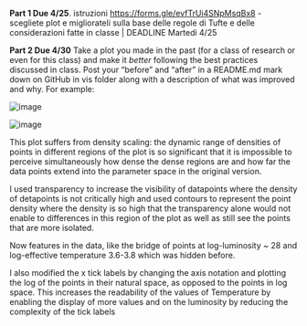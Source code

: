 

**Part 1 Due 4/25**. 
 istruzioni https://forms.gle/evfTrUi4SNpMsqBx8 - scegliete  plot e migliorateli sulla base delle regole di Tufte e delle considerazioni fatte in classe | DEADLINE Martedi 4/25
 
 
**Part 2 Due 4/30** Take a plot you made in the past (for a class of research or even for this class) and make it _better_ following the best practices discussed in class. Post your “before” and “after” in a README.md mark down on GitHub in vis folder along with a description of what was improved and why. For example:


![image](https://github.com/fedhere/MLPNS_FBianco/blob/main/vis/139481925-9b25650c-94ec-491f-973b-645ae9110ee7.png)


![image](https://github.com/fedhere/MLPNS_FBianco/blob/main/vis/139481812-3c4ad4f3-efde-4c1c-844f-6c2edd843ede.png)

This plot suffers from density scaling: the dynamic range of densities of points in different regions of the plot is so significant that it is impossible to perceive simultaneously how dense the dense regions are and how far the data points extend into the parameter space in the original version.

I used transparency to increase the visibility of datapoints where the density of detapoints is not critically high and used contours to represent the point density where the density is so high that the transparency alone would not enable to differences in this region of the plot as well as still see the points that are more isolated. 

Now features in the data, like the bridge of points at log-luminosity ~ 28 and log-effective temperature 3.6-3.8 which was hidden before.

I also modified the x tick labels by changing the axis notation and plotting the log of the points in their natural space, as opposed to the points in log space. This increases the readability of the values of Temperature by enabling the display of more values and on the luminosity by reducing the complexity of the tick labels


